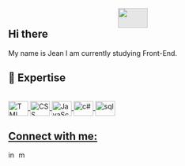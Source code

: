 ##   <img height="40" width="60" style="display: block;-webkit-user-select: none;margin: auto;background-color: hsl(0, 0%, 90%);" src="https://user-images.githubusercontent.com/74038190/212751818-13da6fd2-27ca-45c4-9c64-3940ccfa6fd3.gif"> Hi there 
My name is Jean I am currently studying Front-End.

##  🚀 Expertise

<div align="center">
  <a href="https://github.com/jeanmoreiraa">
</div>
  <div style="display: inline_block"><br>
<img align="center" alt="TML" height="30" width="40" src="https://cdn.jsdelivr.net/gh/devicons/devicon@latest/icons/html5/html5-plain-wordmark.svg">
<img align="center" alt="CSS" height="30" width="40" src="https://cdn.jsdelivr.net/gh/devicons/devicon@latest/icons/css3/css3-plain-wordmark.svg">
<img align="center" alt="JavaScript" height="30" width="40" src="https://cdn.jsdelivr.net/gh/devicons/devicon@latest/icons/javascript/javascript-original.svg">
<img align="center" alt="c#" height="30" width="40" src="https://cdn.jsdelivr.net/gh/devicons/devicon@latest/icons/csharp/csharp-line.svg">
<img align="center" alt="sql" height="30" width="40" src="https://cdn.jsdelivr.net/gh/devicons/devicon@latest/icons/azuresqldatabase/azuresqldatabase-original.svg">

</div>
  
   ## Connect with me:
  
  <div>
  <a href="https://www.linkedin.com/in/jeanmoreiraa" rel="nofollow"><img alt="in" height="17" width="17" src="https://img.icons8.com/?size=100&id=Psukg8I4phax&format=png&color=000000"></a>
  <a href="mailto:jeancm110@gmail.com"><img alt="mail" height="17" width="17" src="https://img.icons8.com/?size=100&id=80728&format=png&color=000000"></a> 
  </div>
